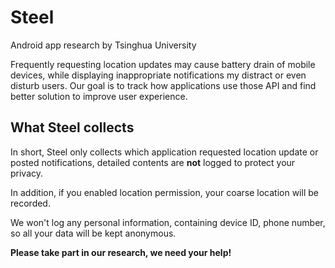 # Steel

Android app research by Tsinghua University

Frequently requesting location updates may cause battery drain of mobile devices, while displaying inappropriate notifications my distract or even disturb users. Our goal is to track how applications use those API and find better solution to improve user experience.

## What Steel collects
In short, Steel only collects which application requested location update or posted notifications, detailed contents are **not** logged to protect your privacy.

In addition, if you enabled location permission, your coarse location will be recorded.

We won't log any personal information, containing device ID, phone number, so all your data will be kept anonymous.


**Please take part in our research, we need your help!**